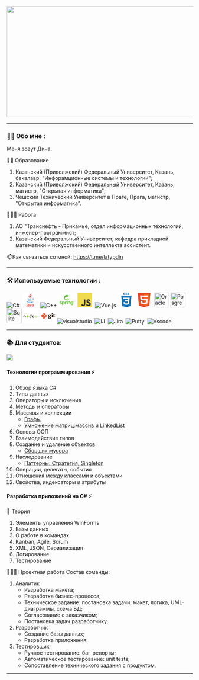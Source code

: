 <div align="center">
  <img src="https://media.giphy.com/media/dWesBcTLavkZuG35MI/giphy.gif" width="600" height="300"/>
</div>

---

### :woman_technologist: Обо мне :
Меня зовут Дина.

👩‍🎓 Образование
1. Казанский (Приволжский) Федеральный Университет, Казань, бакалавр, "Инфорамционные системы и технологии";
2. Казанский (Приволжский) Федеральный Университет, Казань, магистр, "Открытая информатика";
3. Чешский Технический Университет в Праге, Прага, магистр, "Открытая информатика".

👩‍🏫💼 Работа
1. АО "Транснефть - Прикамье, отдел информационных технологий, инженер-программист;
2. Казанский Федеральный Университет, кафедра прикладной математики и искусственного интеллекта ассистент.

:mailbox:Как связаться со мной: https://t.me/latypdin

---

### :hammer_and_wrench: Используемые технологии :
<div>
  <img src="https://cdn.jsdelivr.net/gh/devicons/devicon/icons/csharp/csharp-original.svg" title"C#"  alt="C#" width="40" height="40"/>&nbsp
  <img src="https://github.com/devicons/devicon/blob/master/icons/java/java-original-wordmark.svg" title="Java" alt="Java" width="40" height="40"/>&nbsp;
  <img src="https://cdn.jsdelivr.net/gh/devicons/devicon/icons/cplusplus/cplusplus-original.svg" title="C++" alt="C++" width="40" height="40"/>&nbsp;
  <img src="https://github.com/devicons/devicon/blob/master/icons/spring/spring-original-wordmark.svg" title="Spring" alt="Spring" width="40" height="40"/>&nbsp;
  <img src="https://github.com/devicons/devicon/blob/master/icons/javascript/javascript-original.svg" title="JavaScript" alt="JavaScript" width="40" height="40"/>&nbsp;
  <img src="https://cdn.jsdelivr.net/gh/devicons/devicon/icons/vuejs/vuejs-original-wordmark.svg" title"Vue.js"  alt="Vue.js" width="40" height="40"/>&nbsp;  
  <img src="https://github.com/devicons/devicon/blob/master/icons/css3/css3-plain-wordmark.svg"  title="CSS3" alt="CSS" width="40" height="40"/>&nbsp;
  <img src="https://github.com/devicons/devicon/blob/master/icons/html5/html5-original.svg" title="HTML5" alt="HTML" width="40" height="40"/>&nbsp;  
  <img src="https://cdn.jsdelivr.net/gh/devicons/devicon/icons/oracle/oracle-original.svg" title="Oracle" **alt="Oracle" width="40" height="40"/>
  <img src="https://cdn.jsdelivr.net/gh/devicons/devicon/icons/postgresql/postgresql-original.svg" title="Posgres" **alt="Posgres" width="40" height="40"/>
  <img src="https://cdn.jsdelivr.net/gh/devicons/devicon/icons/sqlite/sqlite-original.svg" title="Sqlite" **alt="Sqlite" width="40" height="40"/>
  <img src="https://github.com/devicons/devicon/blob/master/icons/nodejs/nodejs-original-wordmark.svg" title="NodeJS" alt="NodeJS" width="40" height="40"/>&nbsp;
  <img src="https://github.com/devicons/devicon/blob/master/icons/git/git-original-wordmark.svg" title="Git" **alt="Git" width="40" height="40"/> 
  <img src="https://cdn.jsdelivr.net/gh/devicons/devicon/icons/visualstudio/visualstudio-plain.svg" title"visualstudio"  alt="visualstudio" width="40" height="40"/>&nbsp
  <img src="https://cdn.jsdelivr.net/gh/devicons/devicon/icons/intellij/intellij-original.svg" title"IJ"  alt="IJ" width="40" height="40"/>&nbsp
  <img src="https://cdn.jsdelivr.net/gh/devicons/devicon/icons/jira/jira-original.svg" title"Jira"  alt="Jira" width="40" height="40"/>&nbsp
  <img src="https://cdn.jsdelivr.net/gh/devicons/devicon/icons/putty/putty-original.svg" title"Putty"  alt="Putty" width="40" height="40"/>&nbsp
  <img src="https://cdn.jsdelivr.net/gh/devicons/devicon/icons/vscode/vscode-original.svg" title"Vscode"  alt="Vscode" width="40" height="40"/>&nbsp
</div>

---

### 📚 Для студентов:

<div id="header" align="left">
  <img src="https://media.giphy.com/media/zKAUwFIbFiKAyCrKjZ/giphy.gif" width="100"/>
</div>

#### Технологии программирования ⚡
1.	Обзор языка C#
2.	Типы данных
3.	Операторы и исключения
4.	Методы и операторы
5.	Массивы и коллекции
    + [Графы](https://github.com/latypdin23/Graph) 
    + [Умножение матриц:массив и LinkedList](https://github.com/latypdin23/MatrixMultiplication)
6.	Основы ООП
7.	Взаимодействие типов
8.	Создание и удаление объектов
    + [Сборщик мусора](https://github.com/latypdin23/GarbageCollector)
9.	Наследование
    + [Паттерны: Стратегия, Singleton]([https://github.com/latypdin23/StrategyPattern](https://github.com/latypdin23/Patterns))
10.	Операции, делегаты, события
11.	Отношения между классами и объектами
12.	Свойства, индексаторы и атрибуты
#### Разработка приложений на C# ⚡
📑 Теория
1. Элементы управления WinForms
2. Базы данных
3. О работе в командах
4. Kanban, Agile, Scrum
5. XML, JSON, Сериализация
6. Логирование
7. Тестирование

🧑‍🤝‍🧑 Проектная работа
Состав команды:
1. Аналитик
    + Разработка макета;
    + Разработка бизнес-процесса;
    + Техническое задание: постановка задачи, макет, логика, UML-диаграммы, схема БД;
    + Согласование с заказчиком;
    + Постановка задач разработчику.
2. Разработчик
    + Создание базы данных;
    + Разработка приложения.
3. Тестировщик
    + Ручное тестирование: баг-репорты;
    + Автоматическое тестирование: unit tests;
    + Сопоставление технического задания с продуктом.
---
<!--
**latypdin23/latypdin23** is a ✨ _special_ ✨ repository because its `README.md` (this file) appears on your GitHub profile.

Here are some ideas to get you started:

- 🔭 I’m currently working on ...
- 🌱 I’m currently learning ...
- 👯 I’m looking to collaborate on ...
- 🤔 I’m looking for help with ...
- 💬 Ask me about ...
- 📫 How to reach me: ...
- 😄 Pronouns: ...
- ⚡ Fun fact: ...
-->

